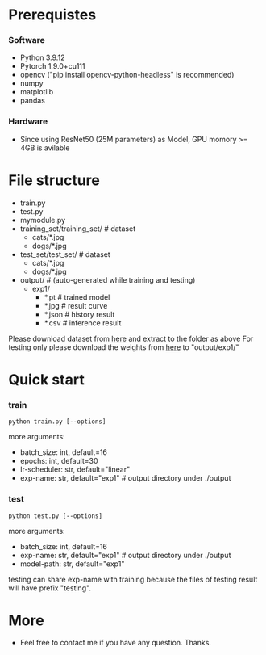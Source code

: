 # Prerequistes
### Software
+ Python 3.9.12
+ Pytorch 1.9.0+cu111
+ opencv ("pip install opencv-python-headless" is recommended)
+ numpy
+ matplotlib
+ pandas
### Hardware
+ Since using ResNet50 (25M parameters) as Model, GPU momory >= 4GB is avilable

# File structure
+ train.py
+ test.py
+ mymodule.py
+ training_set/training_set/ # dataset
    + cats/*.jpg
    + dogs/*.jpg
+ test_set/test_set/ # dataset
    + cats/*.jpg
    + dogs/*.jpg
+ output/ # (auto-generated while training and testing)
    + exp1/
        + *.pt # trained model
        + *.jpg # result curve
        + *.json # history result
        + *.csv # inference result

Please download dataset from [here](https://www.kaggle.com/datasets/tongpython/cat-and-dog) and extract to the folder as above
For testing only please download the weights from [here](https://drive.google.com/file/d/1SibZx_Pad8YbYrUjE7dOvrZIc099zZwP/view?usp=drive_link) to "output/exp1/"

# Quick start
### train
```
python train.py [--options]
```

more arguments:
+ batch_size: int, default=16
+ epochs: int, default=30
+ lr-scheduler: str, default="linear"
+ exp-name: str, default="exp1" # output directory under ./output

### test
```
python test.py [--options]
```

more arguments:
+ batch_size: int, default=16
+ exp-name: str, default="exp1" # output directory under ./output
+ model-path: str, default="exp1"

testing can share exp-name with training because the files of testing result will have prefix "testing".

# More
+ Feel free to contact me if you have any question. Thanks.
